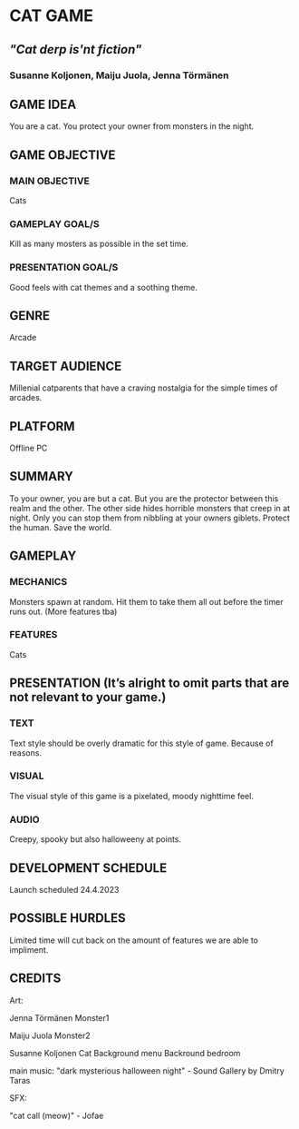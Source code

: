 # **CAT GAME**

## *"Cat derp is'nt fiction"*

### Susanne Koljonen, Maiju Juola, Jenna Törmänen



## GAME IDEA

You are a cat. You protect your owner from monsters in the night.


## GAME OBJECTIVE
	
### MAIN OBJECTIVE

Cats


### GAMEPLAY GOAL/S

Kill as many mosters as possible in the set time.

### PRESENTATION GOAL/S

Good feels with cat themes and a soothing theme.


## GENRE

Arcade


## TARGET AUDIENCE

Millenial catparents that have a craving nostalgia for the simple times of arcades.


## PLATFORM

Offline PC


## SUMMARY

To your owner, you are but a cat. But you are the protector between this realm and the other. The other side hides horrible monsters that creep in at night. Only you can stop them from nibbling at your owners giblets. Protect the human. Save the world.


## GAMEPLAY
	
### MECHANICS

Monsters spawn at random. Hit them to take them all out before the timer runs out. (More features tba) 
	
### FEATURES

Cats


## PRESENTATION (It’s alright to omit parts that are not relevant to your game.)
	
### TEXT	

Text style should be overly dramatic for this style of game. Because of reasons. 
	
### VISUAL

The visual style of this game is a pixelated, moody nighttime feel.
	
### AUDIO

Creepy, spooky but also halloweeny at points.

## DEVELOPMENT SCHEDULE

Launch scheduled 24.4.2023


## POSSIBLE HURDLES

Limited time will cut back on the amount of features we are able to impliment.

## CREDITS

Art:

Jenna Törmänen
Monster1

Maiju Juola
Monster2

Susanne Koljonen
Cat
Background menu
Backround bedroom

main music:
"dark mysterious halloween night" - Sound Gallery by Dmitry Taras

SFX:

"cat call (meow)" - Jofae
